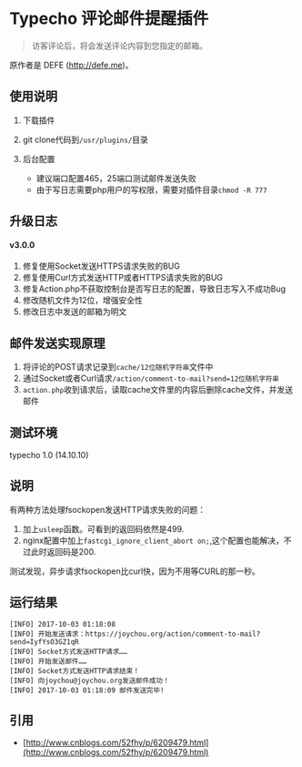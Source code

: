 
# Typecho 评论邮件提醒插件

>访客评论后，将会发送评论内容到您指定的邮箱。

原作者是  DEFE (http://defe.me)。


## 使用说明

1. 下载插件

2. git clone代码到`/usr/plugins/`目录

3. 后台配置
	- 建议端口配置465，25端口测试邮件发送失败 
	- 由于写日志需要php用户的写权限，需要对插件目录`chmod -R 777`

## 升级日志

#### v3.0.0 

1. 修复使用Socket发送HTTPS请求失败的BUG
2. 修复使用Curl方式发送HTTP或者HTTPS请求失败的BUG
3. 修复Action.php不获取控制台是否写日志的配置，导致日志写入不成功Bug
4. 修改随机文件为12位，增强安全性
5. 修改日志中发送的邮箱为明文


## 邮件发送实现原理

1. 将评论的POST请求记录到`cache/12位随机字符串`文件中
2. 通过Socket或者Curl请求`/action/comment-to-mail?send=12位随机字符串`
3. `action.php`收到请求后，读取cache文件里的内容后删除cache文件，并发送邮件

## 测试环境

typecho 1.0 (14.10.10)

## 说明

有两种方法处理fsockopen发送HTTP请求失败的问题：

1. 加上`usleep`函数。可看到的返回码依然是499.
2. nginx配置中加上`fastcgi_ignore_client_abort on;`,这个配置也能解决，不过此时返回码是200.

测试发现，异步请求fsockopen比curl快，因为不用等CURL的那一秒。

## 运行结果

```
[INFO] 2017-10-03 01:18:08
[INFO] 开始发送请求：https://joychou.org/action/comment-to-mail?send=IyfYsO3GZ1qR
[INFO] Socket方式发送HTTP请求……
[INFO] 开始发送邮件……
[INFO] Socket方式发送HTTP请求结束！
[INFO] 向joychou@joychou.org发送邮件成功！
[INFO] 2017-10-03 01:18:09 邮件发送完毕!
```

## 引用

- [http://www.cnblogs.com/52fhy/p/6209479.html](http://www.cnblogs.com/52fhy/p/6209479.html)
